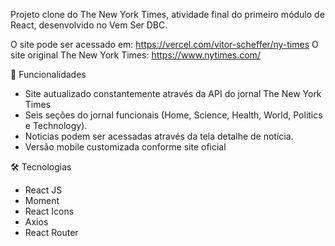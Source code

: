 Projeto clone do The New York Times, atividade final do primeiro módulo de React, desenvolvido no Vem Ser DBC.

O site pode ser acessado em: https://vercel.com/vitor-scheffer/ny-times
O site original The New York Times: https://www.nytimes.com/

📲 Funcionalidades

<ul>
  <li>Site autualizado constantemente através da API do jornal The New York Times</li>
  <li>Seis seções do jornal funcionais (Home, Science, Health, World, Politics e Technology).</li>
  <li>Noticias podem ser acessadas através da tela detalhe de notícia.</li>
  <li>Versão mobile customizada conforme site oficial</li>
</ul>

🛠 Tecnologias
<ul>
  <li>React JS</li>
  <li>Moment</li>
  <li>React Icons</li>
  <li>Axios</li>
  <li>React Router</li>
</ul>
